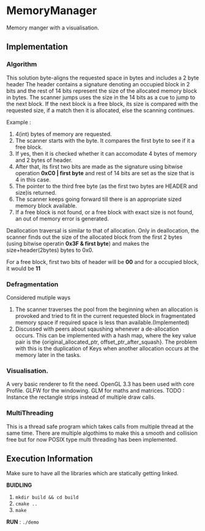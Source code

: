 # MemoryManager
Memory manger with a visualisation.
## Implementation

### Algorithm
This solution byte-aligns the requested space in bytes and includes a 2 byte header
  The header contains a signature denoting an occupied block in 2 bits and the rest of 
  14 bits represent the size of the allocated memory block in bytes.
  The scanner jumps uses the size in the 14 bits as a cue to jump to the next block. If the next block
  is a free block, its size is compared with the requested size, if a match then it is allocated, else the scanning continues.
  
  Example :
  1. 4(int) bytes of memory are requested.
  2. The scanner starts with the byte. It compares the first byte to see if it a free block.
  3. If yes, then  it is checked whether it can accomodate 4 bytes of memory and 2 bytes of header.
  4. After that, its first two bits are made as the signature using bitwise operation **0xC0 | first byte** and
     rest of 14 bits are set as the size that is 4 in this case.
  5. The pointer to the third free byte (as the first two bytes are HEADER and size)is returned. 
  6. The scanner keeps going forward till there is an appropriate sized memory block available.
  7. If a free block is not found, or a free block with exact size is not found, an out of memory error is generated.

  Deallocation traversal is similar to that of allocation. Only in deallocation, the scanner finds out the size of the allocated block from the first 2 bytes (using bitwise operatin **0x3F & first byte**) and makes the size+header(2bytes) bytes to 0x0.

  For a free block, first two bits of header will be **00** and for a occupied block, it would be **11**

### Defragmentation
  Considered mutiple ways
  1. The scanner traverses the pool from the beginning when an allocation is provoked and tried to fit in the current requested block in fragmentated memory space if required space is less than available.(Implemented)
  2. Discussed with peers about sqaushing whenever a de-allocation occurs. This can be implemented with a hash map, where the key value pair is the {original_allocated_ptr, offset_ptr_after_squash}. The problem with this is the duplication of Keys when another allocation occurs at the memory later in the tasks.

### Visualisation.
  A very basic renderer to fit the need.
  OpenGL 3.3 has been used with core Profile. GLFW for the windowing. GLM for maths and matrices.
  TODO : Instance the rectangle strips instead of multiple draw calls.

### MultiThreading
This is a thread safe program which takes calls from multiple thread at the same time. There are multiple algothims to make this a smooth and collision free but for now POSIX type multi threading has been implemented. 

## Execution Information

Make sure to have all the libraries which are statically getting linked.

**BUIDLING**
  1. `mkdir build && cd build`
  2. `cmake ..`
  3. `make`

**RUN** :
`./demo`
